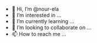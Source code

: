 - 👋 Hi, I’m @nour-ela
- 👀 I’m interested in ...
- 🌱 I’m currently learning ...
- 💞️ I’m looking to collaborate on ...
- 📫 How to reach me ...

<!---
nour-ela/nour-ela is a ✨ special ✨ repository because its `README.md` (this file) appears on your GitHub profile.
You can click the Preview link to take a look at your changes.
--->
